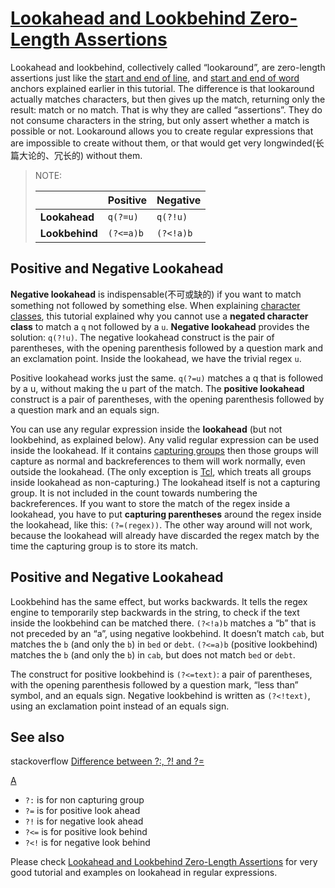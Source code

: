 # [Lookahead and Lookbehind Zero-Length Assertions](https://www.regular-expressions.info/lookaround.html)

Lookahead and lookbehind, collectively called “lookaround”, are zero-length assertions just like the [start and end of line](https://www.regular-expressions.info/anchors.html), and [start and end of word](https://www.regular-expressions.info/wordboundaries.html) anchors explained earlier in this tutorial. The difference is that lookaround actually matches characters, but then gives up the match, returning only the result: match or no match. That is why they are called “assertions”. They do not consume characters in the string, but only assert whether a match is possible or not. Lookaround allows you to create regular expressions that are impossible to create without them, or that would get very longwinded(长篇大论的、冗长的) without them.

> NOTE:
>
> |                | Positive  | Negative  |
> | -------------- | --------- | --------- |
> | **Lookahead**  | `q(?=u)`  | `q(?!u)`  |
> | **Lookbehind** | `(?<=a)b` | `(?<!a)b` |
>
> 

## Positive and Negative Lookahead

**Negative lookahead** is indispensable(不可或缺的) if you want to match something not followed by something else. When explaining [character classes](https://www.regular-expressions.info/charclass.html), this tutorial explained why you cannot use a **negated character class** to match a `q` not followed by a `u`. **Negative lookahead** provides the solution: `q(?!u)`. The negative lookahead construct is the pair of parentheses, with the opening parenthesis followed by a question mark and an exclamation point. Inside the lookahead, we have the trivial regex `u`.

Positive lookahead works just the same. `q(?=u)` matches a q that is followed by a u, without making the u part of the match. The **positive lookahead** construct is a pair of parentheses, with the opening parenthesis followed by a question mark and an equals sign.

You can use any regular expression inside the **lookahead** (but not lookbehind, as explained below). Any valid regular expression can be used inside the lookahead. If it contains [capturing groups](https://www.regular-expressions.info/brackets.html) then those groups will capture as normal and backreferences to them will work normally, even outside the lookahead. (The only exception is [Tcl](https://www.regular-expressions.info/tcl.html), which treats all groups inside lookahead as non-capturing.) The lookahead itself is not a capturing group. It is not included in the count towards numbering the backreferences. If you want to store the match of the regex inside a lookahead, you have to put **capturing parentheses** around the regex inside the lookahead, like this: `(?=(regex))`. The other way around will not work, because the lookahead will already have discarded the regex match by the time the capturing group is to store its match.



## Positive and Negative Lookahead

Lookbehind has the same effect, but works backwards. It tells the regex engine to temporarily step backwards in the string, to check if the text inside the lookbehind can be matched there. `(?<!a)b` matches a “b” that is not preceded by an “a”, using negative lookbehind. It doesn’t match `cab`, but matches the `b` (and only the `b`) in `bed` or `debt`. `(?<=a)b` (positive lookbehind) matches the `b` (and only the `b`) in `cab`, but does not match `bed` or `debt`.

The construct for positive lookbehind is `(?<=text)`: a pair of parentheses, with the opening parenthesis followed by a question mark, “less than” symbol, and an equals sign. Negative lookbehind is written as `(?<!text)`, using an exclamation point instead of an equals sign.



## See also

stackoverflow [Difference between ?:, ?! and ?=](https://stackoverflow.com/questions/10804732/difference-between-and)

[A](https://stackoverflow.com/a/10804791)

- `?:` is for non capturing group
- `?=` is for positive look ahead
- `?!` is for negative look ahead
- `?<=` is for positive look behind
- `?<!` is for negative look behind

Please check [Lookahead and Lookbehind Zero-Length Assertions](https://www.regular-expressions.info/lookaround.html) for very good tutorial and examples on lookahead in regular expressions.